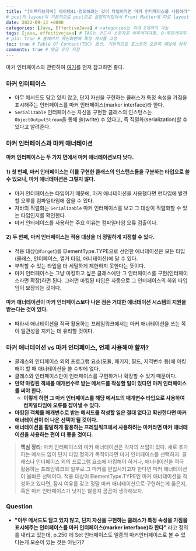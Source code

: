 ```yaml
---
title: "[이펙티브자바] 아이템41-정의하려는 것이 타입이라면 마커 인터페이스를 사용하라"
# post의 layout이 기본적으로 post으로 설정되어있어서 Front Matter에 따로 layout변수를 만들어 주지 않아도 된다.
date: 2022-09-13 +0800
categories: [Java, EffectiveJava] # categories는 최대 2개까지 가능
tags: [java, effectivejava] # TAG는 반드시 소문자로 이루어져야함, 0~무한개까지 지정 가능
# pin: true # 홈페이지 메인화면에 특정 게시물 고정
toc: true # Table Of Content(TOC) 옵션, 기본적으로 포스트의 오른쪽 패널에 위치
comments: true # 댓글 유무 지정
---
```


마커 인터페이스와 관련하여 [여기](https://kjhoon0330.tistory.com/m/entry/Java-%EB%A7%88%EC%BB%A4-%EC%9D%B8%ED%84%B0%ED%8E%98%EC%9D%B4%EC%8A%A4%EC%97%90-%EB%8C%80%ED%95%98%EC%97%AC)를 먼저 참고하면 좋다.

### 마커 인터페이스
- 아무 메서드도 담고 있지 않고, 단지 자신을 구현하는 클래스가 특정 속성을 가짐을 표시해주는 인터페이스를 마커 인터페이스(marker interface)라 한다.
- `Serializable` 인터페이스는 자신을 구현한 클래스의 인스턴스는 `ObjectOutputStream`을 통해 쓸(write) 수 있다고, 즉 직렬화(serialization)할 수 있다고 알려준다.

### 마커 인터페이스과 마커 애너테이션
<b>마커 인터페이스는 두 가지 면에서 마커 애너테이션보다 낫다.</b>

#### 1) 첫 번째, 마커 인터페이스는 이를 구현한 클래스의 인스턴스들을 구분하는 타입으로 쓸 수 있으나, 마커 애너테이션은 그렇지 않다.

- 마커 인터페이스는 타입이기 때문에, 마커 애너테이션을 사용했다면 런타임에 발견할 오류를 컴파일타임에 잡을 수 있다.
- 자바의 직렬화는 `Serializable` 마커 인터페이스를 보고 그 대상이 직렬화할 수 있는 타입인지를 확인한다.
- 마커 인터페이스를 사용하는 주요 이유는 컴파일타임 오류 검출이다.

#### 2) 두 번째, 마커 인터페이스는 적용 대상을 더 정밀하게 지정할 수 있다.
- 적용 대상(`@Target`)을 ElementType.TYPE으로 선언한 애너테이션은 모든 타입(클래스, 인터페이스, 열거 타입, 애너테이션)에 달 수 있다.
- 부착할 수 있는 타입을 더 세밀하게 제한하지 못한다는 뜻이다.
- 마커 인터페이스는 그냥 마킹하고 싶은 클래스에만 그 인터페이스를 구현(인터페이스라면 확장)하면 된다. 그러면 마킹된 타입은 자동으로 그 인터페이스의 하위 타입임이 보장되는 것이다.

#### 마커 애너테이션이 마커 인터페이스보다 나은 점은 거대한 애너테이션 시스템의 지원을 받는다는 것이 있다. 

- 따라서 애너테이션을 적극 활용하는 프레임워크에서는 마커 애너테이션을 쓰는 쪽이 일관성을 지키는 데 유리할
것이다.

### 마커 애너테이션 vs 마커 인터페이스, 언제 사용해야 할까?
- 클래스와 인터페이스 외의 프로그램 요소(모듈, 패키지, 필드, 지역변수 등)에 마킹해야 할 때 애너테이션을 쓸 수밖에 없다.
- 클래스와 인터페이스만이 인터페이스를 구현하거나 확장할 수 있기 때문이다.
- <b>만약 마킹된 객체를 매개변수로 받는 메서드를 작성할 일이 있다면 마커 인터페이스를 써야 한다.</b>
    - <b>이렇게 하면 그 마커 인터페이스를 해당 메서드의 매개변수 타입으로 사용하여 컴파일타임에 오류를 잡아낼 수 있다.</b>
- <b>마킹된 객체를 매개변수로 받는 메서드를 작성할 일은 절대 없다고 확신한다면 마커 애너테이션이 더 나은 선택이 될 것이다.</b>
- <b>애너테이션을 활발하게 활용하는 프레임워크에서 사용하려는 마커라면 마커 애너테이션을 사용하는 편이 더 좋을 것이다.</b>

> **핵심 정리**: 마커 인터페이스와 마커 애너테이션은 각자의 쓰임이 있다. 새로 추가하는 메서드 없이 단지 타입 정의가 목적이라면 마커 인터페이스를 선택하자. 클래스나 인터페이스 외의 프로그램 요소에 마킹해야 하거나, 애너테이션을 적극 활용하는 프레임워크의 일부로 그 마커를 편입시키고자 한다면 마커 애너테이션이 올바른 선택이다. 적용 대상이 ElementType.TYPE인 마커 애너테이션을 작성하고 있다면, 잠시 여유를 갖고 정말 마커 애너테이션으로 구현하는게 옳은지, 혹은 마커 인터페이스가 낫지는 않을지 곰곰이 생각해보자.

### Question
- <b>"아무 메서드도 담고 있지 않고, 단지 자신을 구현하는 클래스가 특정 속성을 가짐을 표시해주는 인터페이스를 마커 인터페이스(marker interface)라 한다"</b> 라고 정의를 내리고 있는데, p.250 에 Set 인터페이스도 일종의 마커인터페이스로 볼 수 있다는게 모순이 있는 것은 아닌가?